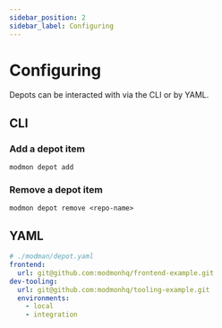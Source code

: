 ```yaml
---
sidebar_position: 2
sidebar_label: Configuring
---
```


# Configuring

Depots can be interacted with via the CLI or by YAML.

## CLI

### Add a depot item

```shell
modmon depot add
```

### Remove a depot item

```shell
modmon depot remove <repo-name>
```

## YAML

```yaml
# ./modman/depot.yaml
frontend:
  url: git@github.com:modmonhq/frontend-example.git
dev-tooling:
  url: git@github.com:modmonhq/tooling-example.git
  environments:
    - local
    - integration
```
